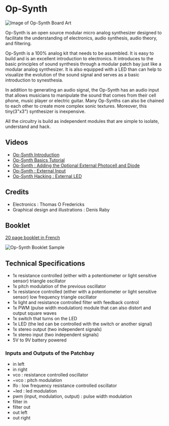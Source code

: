 # Op-Synth

![Image of Op-Synth Board Art](https://github.com/thomasfredericks/Op-Synth/blob/master/Op-Synth%20Artwork.png)

Op-Synth is an open source modular micro analog synthesizer designed to facilitate the understanding of electronics, audio synthesis, audio theory, and filtering.

Op-Synth is a 100% analog kit that needs to be assembled. It is easy to build and is an excellent introduction to electronics. It introduces to the basic principles of sound synthesis through a modular patch bay just like a modular analog synthesizer. It is also equipped with a LED than can help to visualize the evolution of the sound signal and serves as a basic introduction to synesthesia.

In addition to generating an audio signal, the Op-Synth has an audio input that allows musicians to manipulate the sound that comes from their cell phone, music player or electric guitar. Many Op-Synths can also be chained to each other to create more complex sonic textures. Moreover, this tiny(3"x3") synthesizer is inexpensive.

All the circuitry is build as independent modules that are simple to isolate, understand and hack.

## Videos

* [Op-Synth Introduction](https://vimeo.com/214735193)
* [Op-Synth Basics Tutorial](https://vimeo.com/225257448)
* [Op-Synth : Adding the Optional External Photocell and Diode](https://vimeo.com/225840352)
* [Op-Synth : External Input](https://vimeo.com/209483661)
* [Op-Synth Hacking : External LED](https://vimeo.com/212077716)

## Credits

* Electronics : Thomas O Fredericks
* Graphical design and illustrations : Denis Raby 

## Booklet

[20 page booklet in French](https://github.com/thomasfredericks/Op-Synth/raw/master/Op-Synth(livret).pdf)

![Op-Synth Booklet Sample](https://github.com/thomasfredericks/Op-Synth/blob/master/Op-Synth%20Booklet%20Sample.png)

## Technical Specifications

* 1x resistance controlled (either with a potentiometer or light sensitive sensor) triangle oscillator
* 1x pitch modulation of the previous oscillator
* 1x resistance controlled (either with a potentiometer or light sensitive sensor) low frequency triangle oscillator
* 1x light and resistance controlled filter with feedback control
* 1x PWM (pulse width modulation) module that can also distort and output square waves
* 1x switch that turns on the LED
* 1x LED (the led can be controlled with the switch or another signal)
* 1x stereo output (two independent signals)
* 1x stereo input (two independent signals)
* 5V to 9V battery powered

### Inputs and Outputs of the Patchbay

* in left
* in right
* vco : resistance controlled oscillator
* ~vco : pitch modulation
* lfo : low frequency resistance controlled oscillator
* ~led : led modulation
* pwm (input, modulation, output) : pulse width modulation
* filter in
* filter out
* out left
* out right

